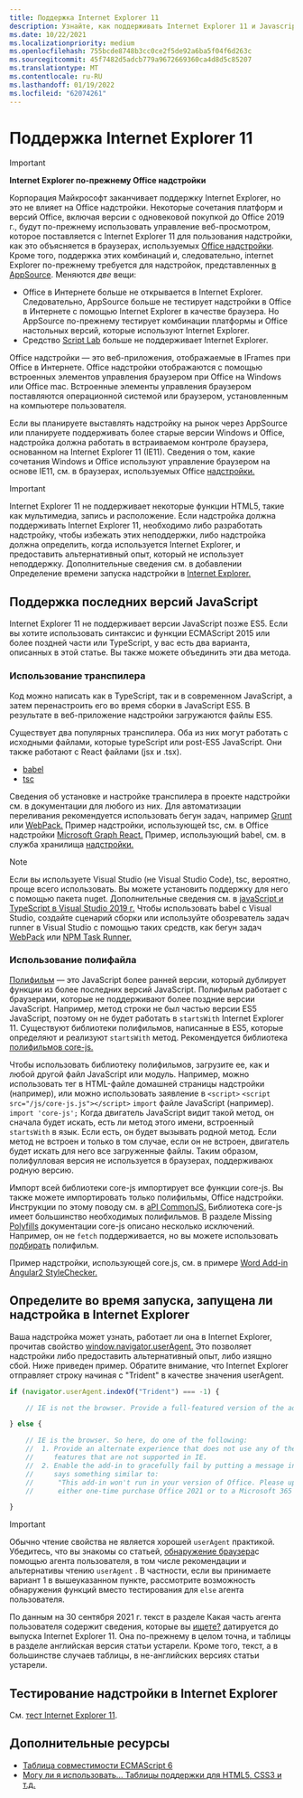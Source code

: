 ```yaml
---
title: Поддержка Internet Explorer 11
description: Узнайте, как поддерживать Internet Explorer 11 и Javascript ES5 в надстройки.
ms.date: 10/22/2021
ms.localizationpriority: medium
ms.openlocfilehash: 755bcde8748b3cc0ce2f5de92a6ba5f04f6d263c
ms.sourcegitcommit: 45f7482d5adcb779a9672669360ca4d8d5c85207
ms.translationtype: MT
ms.contentlocale: ru-RU
ms.lasthandoff: 01/19/2022
ms.locfileid: "62074261"
---
```

# <a name="support-internet-explorer-11"></a>Поддержка Internet Explorer 11

> [!IMPORTANT]
> **Internet Explorer по-прежнему Office надстройки**
>
> Корпорация Майкрософт заканчивает поддержку Internet Explorer, но это не влияет на Office надстройки. Некоторые сочетания платформ и версий Office, включая версии с одновековой покупкой до Office 2019 г., будут по-прежнему использовать управление веб-просмотром, которое поставляется с Internet Explorer 11 для пользования надстройки, как это объясняется в браузерах, используемых [Office надстройки](../concepts/browsers-used-by-office-web-add-ins.md). Кроме того, поддержка этих комбинаций и, следовательно, internet Explorer по-прежнему требуется для надстройок, представленных [в AppSource](/office/dev/store/submit-to-appsource-via-partner-center). Меняются *две* вещи:
>
> - Office в Интернете больше не открывается в Internet Explorer. Следовательно, AppSource больше не тестирует надстройки в Office в Интернете с помощью Internet Explorer в качестве браузера. Но AppSource по-прежнему тестирует комбинации  платформы и Office настольных версий, которые используют Internet Explorer.
> - Средство [Script Lab](../overview/explore-with-script-lab.md) больше не поддерживает Internet Explorer.

Office надстройки — это веб-приложения, отображаемые в IFrames при Office в Интернете. Office надстройки отображаются с помощью встроенных элементов управления браузером при Office на Windows или Office mac. Встроенные элементы управления браузером поставляются операционной системой или браузером, установленным на компьютере пользователя.

Если вы планируете выставлять надстройку на рынок через AppSource или планируете поддерживать более старые версии Windows и Office, надстройка должна работать в встраиваемом контроле браузера, основанном на Internet Explorer 11 (IE11). Сведения о том, какие сочетания Windows и Office используют управление браузером на основе IE11, см. в браузерах, используемых Office [надстройки.](../concepts/browsers-used-by-office-web-add-ins.md)

> [!IMPORTANT]
> Internet Explorer 11 не поддерживает некоторые функции HTML5, такие как мультимедиа, запись и расположение. Если надстройка должна поддерживать Internet Explorer 11, необходимо либо разработать надстройку, чтобы избежать этих неподдержки, либо надстройка должна определить, когда используется Internet Explorer, и предоставить альтернативный опыт, который не использует неподдержку. Дополнительные сведения см. в добавлении Определение времени запуска надстройки в [Internet Explorer.](#determine-at-runtime-if-the-add-in-is-running-in-internet-explorer)

## <a name="support-for-recent-versions-of-javascript"></a>Поддержка последних версий JavaScript

Internet Explorer 11 не поддерживает версии JavaScript позже ES5. Если вы хотите использовать синтаксис и функции ECMAScript 2015 или более поздней части или TypeScript, у вас есть два варианта, описанных в этой статье. Вы также можете объединить эти два метода.

### <a name="use-a-transpiler"></a>Использование транспилера

Код можно написать как в TypeScript, так и в современном JavaScript, а затем перенастроить его во время сборки в JavaScript ES5. В результате в веб-приложение надстройки загружаются файлы ES5.

Существует два популярных транспилера. Оба из них могут работать с исходными файлами, которые typeScript или post-ES5 JavaScript. Они также работают с React файлами (jsx и .tsx).

- [babel](https://babeljs.io/)
- [tsc](https://www.typescriptlang.org/index.html)

Сведения об установке и настройке транспилера в проекте надстройки см. в документации для любого из них. Для автоматизации переливания рекомендуется использовать бегун задач, например [Grunt](https://gruntjs.com/) или [WebPack.](https://webpack.js.org/) Пример надстройки, использующей tsc, см. в Office надстройки [Microsoft Graph React.](https://github.com/OfficeDev/Office-Add-in-samples/tree/main/Samples/auth/Office-Add-in-Microsoft-Graph-React) Пример, использующий babel, см. в служба хранилища [надстройки.](https://github.com/OfficeDev/Office-Add-in-samples/tree/main/Samples/Excel.OfflineStorageAddin)

> [!NOTE]
> Если вы используете Visual Studio (не Visual Studio Code), tsc, вероятно, проще всего использовать. Вы можете установить поддержку для него с помощью пакета nuget. Дополнительные сведения см. в [javaScript и TypeScript в Visual Studio 2019 г.](/visualstudio/javascript/javascript-in-vs-2019) Чтобы использовать babel с Visual Studio, создайте сценарий сборки или используйте обозреватель задач runner в Visual Studio с помощью таких средств, как бегун задач [WebPack](https://marketplace.visualstudio.com/items?itemName=MadsKristensen.WebPackTaskRunner) или [NPM Task Runner.](https://marketplace.visualstudio.com/items?itemName=MadsKristensen.NPMTaskRunner)

### <a name="use-a-polyfill"></a>Использование полифайла

[Полифильм](https://en.wikipedia.org/wiki/Polyfill_(programming)) — это JavaScript более ранней версии, который дублирует функции из более последних версий JavaScript. Полифильм работает с браузерами, которые не поддерживают более поздние версии JavaScript. Например, метод строки не был частью версии ES5 JavaScript, поэтому он не будет работать в `startsWith` Internet Explorer 11. Существуют библиотеки полифильмов, написанные в ES5, которые определяют и реализуют `startsWith` метод. Рекомендуется библиотека [полифильмов core-js.](https://github.com/zloirock/core-js)

Чтобы использовать библиотеку полифильмов, загрузите ее, как и любой другой файл JavaScript или модуль. Например, можно использовать тег в HTML-файле домашней страницы надстройки (например), или можно использовать заявление в `<script>` `<script src="/js/core-js.js"></script>` `import` файле JavaScript (например). `import 'core-js';` Когда двигатель JavaScript видит такой метод, он сначала будет искать, есть ли метод этого имени, встроенный `startsWith` в язык. Если есть, он будет вызывать родной метод. Если метод не встроен и только в том случае, если он не встроен, двигатель будет искать для него все загруженные файлы. Таким образом, полифулловая версия не используется в браузерах, поддерживаюх родную версию.

Импорт всей библиотеки core-js импортирует все функции core-js. Вы также можете импортировать только полифильмы, Office надстройки. Инструкции по этому поводу см. в [aPI CommonJS.](https://github.com/zloirock/core-js#commonjs-api) Библиотека core-js имеет большинство необходимых полифильмов. В разделе Missing [Polyfills](https://github.com/zloirock/core-js#missing-polyfills) документации core-js описано несколько исключений. Например, он не `fetch` поддерживается, но вы можете использовать [подбирать](https://github.com/github/fetch) полифильм.

Пример надстройки, использующей core.js, см. в примере [Word Add-in Angular2 StyleChecker.](https://github.com/OfficeDev/Word-Add-in-Angular2-StyleChecker)

## <a name="determine-at-runtime-if-the-add-in-is-running-in-internet-explorer"></a>Определите во время запуска, запущена ли надстройка в Internet Explorer

Ваша надстройка может узнать, работает ли она в Internet Explorer, прочитав свойство [window.navigator.userAgent.](https://developer.mozilla.org/docs/Web/API/Navigator/userAgent) Это позволяет надстройки либо предоставить альтернативный опыт, либо изящно сбой. Ниже приведен пример. Обратите внимание, что Internet Explorer отправляет строку начиная с "Trident" в качестве значения userAgent.

```javascript
if (navigator.userAgent.indexOf("Trident") === -1) {

    // IE is not the browser. Provide a full-featured version of the add-in here.

} else {

    // IE is the browser. So here, do one of the following: 
    //  1. Provide an alternate experience that does not use any of the HTML5
    //     features that are not supported in IE.
    //  2. Enable the add-in to gracefully fail by putting a message in the UI that
    //     says something similar to: 
    //      "This add-in won't run in your version of Office. Please upgrade to 
    //      either one-time purchase Office 2021 or to a Microsoft 365 account."          

}
```

> [!IMPORTANT]
> Обычно чтение свойства не является хорошей `userAgent` практикой. Убедитесь, что вы знакомы со статьей, [обнаружение браузера](https://developer.mozilla.org/en-US/docs/Web/HTTP/Browser_detection_using_the_user_agent)с помощью агента пользователя, в том числе рекомендации и альтернативы чтению `userAgent` . В частности, если вы принимаете вариант 1 в вышеуказанном пункте, рассмотрите возможность обнаружения функций вместо тестирования для `else` агента пользователя.
>
> По данным на 30 сентября 2021 г. текст в разделе Какая часть агента пользователя содержит сведения, которые вы [ищете?](https://developer.mozilla.org/en-US/docs/Web/HTTP/Browser_detection_using_the_user_agent#which_part_of_the_user_agent_contains_the_information_you_are_looking_for) датируется до выпуска Internet Explorer 11. Она по-прежнему в  целом точна, и таблицы в разделе английская версия статьи устарели. Кроме того, текст, а в большинстве случаев таблицы, в не-английских версиях статьи устарели.

## <a name="test-an-add-in-on-internet-explorer"></a>Тестирование надстройки в Internet Explorer

См. [тест Internet Explorer 11](../testing/ie-11-testing.md).

## <a name="additional-resources"></a>Дополнительные ресурсы

- [Таблица совместимости ECMAScript 6](https://kangax.github.io/compat-table/es6/)
- [Могу ли я использовать... Таблицы поддержки для HTML5, CSS3 и т.д.](https://caniuse.com/)
